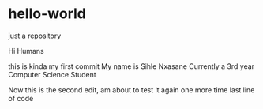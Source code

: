 # hello-world
just a repository


Hi Humans 

this is kinda my first commit
My name is Sihle Nxasane Currently a 3rd year Computer Science Student

Now this is the second edit, am about to test it again one more time
last line of code
